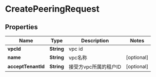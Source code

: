 
# CreatePeeringRequest

## Properties
Name | Type | Description | Notes
------------ | ------------- | ------------- | -------------
**vpcId** | **String** | vpc id | 
**name** | **String** | vpc名称 |  [optional]
**acceptTenantId** | **String** | 接受方vpc所属的租户ID |  [optional]




